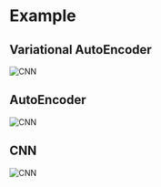 # Example

## Variational AutoEncoder
![CNN](04_vae.png)

## AutoEncoder
![CNN](03_ae.png)

## CNN
![CNN](02_cnn.png)

